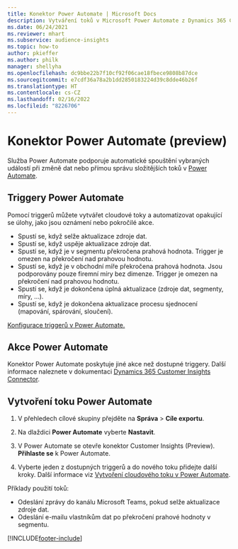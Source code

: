 ```yaml
---
title: Konektor Power Automate | Microsoft Docs
description: Vytváření toků v Microsoft Power Automate z Dynamics 365 Customer Insights.
ms.date: 06/24/2021
ms.reviewer: mhart
ms.subservice: audience-insights
ms.topic: how-to
author: pkieffer
ms.author: philk
manager: shellyha
ms.openlocfilehash: dc9bbe22b7f10cf92f06cae18fbece9808b87dce
ms.sourcegitcommit: e7cdf36a78a2b1dd2850183224d39c8dde46b26f
ms.translationtype: HT
ms.contentlocale: cs-CZ
ms.lasthandoff: 02/16/2022
ms.locfileid: "8226706"
---
```

# <a name="power-automate-connector-preview"></a>Konektor Power Automate (preview)

Služba Power Automate podporuje automatické spouštění vybraných událostí při změně dat nebo přímou správu složitějších toků v [Power Automate](https://flow.microsoft.com/).

## <a name="power-automate-triggers"></a>Triggery Power Automate

Pomocí triggerů můžete vytvářet cloudové toky a automatizovat opakující se úlohy, jako jsou oznámení nebo pokročilé akce. 

- Spustí se, když selže aktualizace zdroje dat. 
- Spustí se, když uspěje aktualizace zdroje dat.
- Spustí se, když je v segmentu překročena prahová hodnota. Trigger je omezen na překročení nad prahovou hodnotu.
- Spustí se, když je v obchodní míře překročena prahová hodnota. Jsou podporovány pouze firemní míry bez dimenze. Trigger je omezen na překročení nad prahovou hodnotu.
- Spustí se, když je dokončena úplná aktualizace (zdroje dat, segmenty, míry, ...).
- Spustí se, když je dokončena aktualizace procesu sjednocení (mapování, spárování, sloučení).

[Konfigurace triggerů v Power Automate.](https://flow.microsoft.com/connectors/shared_customerinsights/dynamics-365-customer-insights-connector/)

## <a name="power-automate-actions"></a>Akce Power Automate

Konektor Power Automate poskytuje jiné akce než dostupné triggery. Další informace naleznete v dokumentaci [Dynamics 365 Customer Insights Connector](/connectors/customerinsights/).

## <a name="create-a-power-automate-flow"></a>Vytvoření toku Power Automate

1. V přehledech cílové skupiny přejděte na **Správa** > **Cíle exportu**.

1. Na dlaždici **Power Automate** vyberte **Nastavit**.

1. V Power Automate se otevře konektor Customer Insights (Preview). **Přihlaste se** k Power Automate.

1. Vyberte jeden z dostupných triggerů a do nového toku přidejte další kroky. Další informace viz [Vytvoření cloudového toku v Power Automate](/power-automate/get-started-logic-flow).

Příklady použití toků: 
- Odeslání zprávy do kanálu Microsoft Teams, pokud selže aktualizace zdroje dat. 
- Odeslání e-mailu vlastníkům dat po překročení prahové hodnoty v segmentu.



[!INCLUDE[footer-include](../includes/footer-banner.md)]
